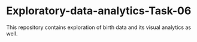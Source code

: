 # Exploratory-data-analytics-Task-06
This repository contains exploration of birth data and its visual analytics as well.
